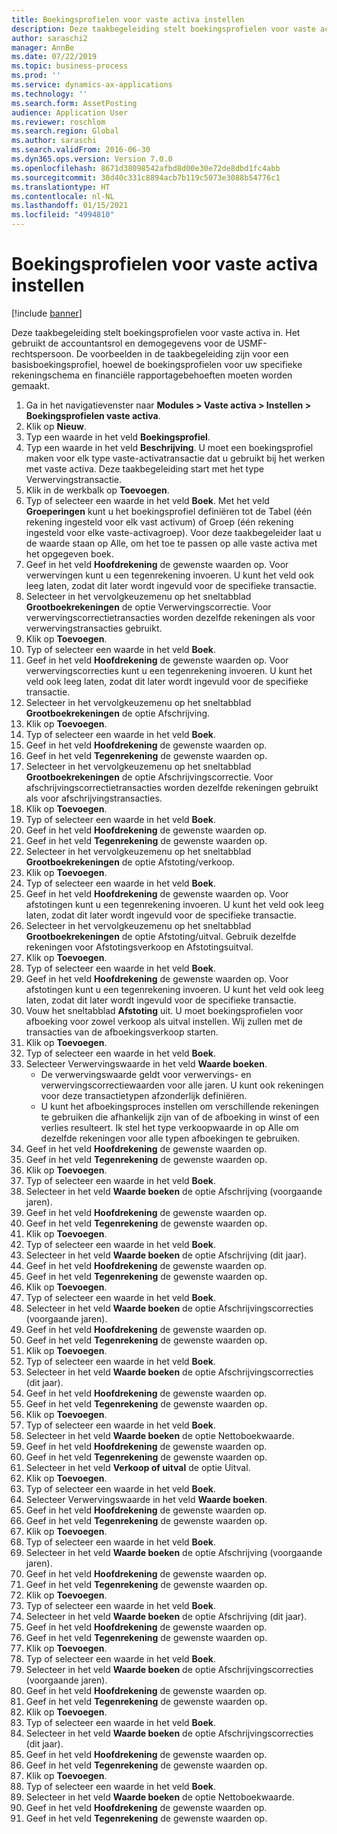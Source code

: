 ```yaml
---
title: Boekingsprofielen voor vaste activa instellen
description: Deze taakbegeleiding stelt boekingsprofielen voor vaste activa in.
author: saraschi2
manager: AnnBe
ms.date: 07/22/2019
ms.topic: business-process
ms.prod: ''
ms.service: dynamics-ax-applications
ms.technology: ''
ms.search.form: AssetPosting
audience: Application User
ms.reviewer: roschlom
ms.search.region: Global
ms.author: saraschi
ms.search.validFrom: 2016-06-30
ms.dyn365.ops.version: Version 7.0.0
ms.openlocfilehash: 8671d38098542afbd8d00e30e72de8dbd1fc4abb
ms.sourcegitcommit: 38d40c331c8894acb7b119c5073e3088b54776c1
ms.translationtype: HT
ms.contentlocale: nl-NL
ms.lasthandoff: 01/15/2021
ms.locfileid: "4994810"
---
```

# <a name="set-up-fixed-asset-posting-profiles"></a>Boekingsprofielen voor vaste activa instellen

[!include [banner](../../includes/banner.md)]

Deze taakbegeleiding stelt boekingsprofielen voor vaste activa in.  Het gebruikt de accountantsrol en demogegevens voor de USMF-rechtspersoon.  De voorbeelden in de taakbegeleiding zijn voor een basisboekingsprofiel, hoewel de boekingsprofielen voor uw specifieke rekeningschema en financiële rapportagebehoeften moeten worden gemaakt.

1. Ga in het navigatievenster naar **Modules > Vaste activa > Instellen > Boekingsprofielen vaste activa**.
2. Klik op **Nieuw**.
3. Typ een waarde in het veld **Boekingsprofiel**.
4. Typ een waarde in het veld **Beschrijving**. U moet een boekingsprofiel maken voor elk type vaste-activatransactie dat u gebruikt bij het werken met vaste activa. Deze taakbegeleiding start met het type Verwervingstransactie.  
5. Klik in de werkbalk op **Toevoegen**.
6. Typ of selecteer een waarde in het veld **Boek**. Met het veld **Groeperingen** kunt u het boekingsprofiel definiëren tot de Tabel (één rekening ingesteld voor elk vast activum) of Groep (één rekening ingesteld voor elke vaste-activagroep). Voor deze taakbegeleider laat u de waarde staan op Alle, om het toe te passen op alle vaste activa met het opgegeven boek.  
7. Geef in het veld **Hoofdrekening** de gewenste waarden op. Voor verwervingen kunt u een tegenrekening invoeren. U kunt het veld ook leeg laten, zodat dit later wordt ingevuld voor de specifieke transactie.    
8. Selecteer in het vervolgkeuzemenu op het sneltabblad **Grootboekrekeningen** de optie Verwervingscorrectie. Voor verwervingscorrectietransacties worden dezelfde rekeningen als voor verwervingstransacties gebruikt.  
9. Klik op **Toevoegen**.
10. Typ of selecteer een waarde in het veld **Boek**.
11. Geef in het veld **Hoofdrekening** de gewenste waarden op. Voor verwervingscorrecties kunt u een tegenrekening invoeren. U kunt het veld ook leeg laten, zodat dit later wordt ingevuld voor de specifieke transactie.    
12. Selecteer in het vervolgkeuzemenu op het sneltabblad **Grootboekrekeningen** de optie Afschrijving.
13. Klik op **Toevoegen**.
14. Typ of selecteer een waarde in het veld **Boek**.
15. Geef in het veld **Hoofdrekening** de gewenste waarden op.
16. Geef in het veld **Tegenrekening** de gewenste waarden op.
17. Selecteer in het vervolgkeuzemenu op het sneltabblad **Grootboekrekeningen** de optie Afschrijvingscorrectie. Voor afschrijvingscorrectietransacties worden dezelfde rekeningen gebruikt als voor afschrijvingstransacties.  
18. Klik op **Toevoegen**.
19. Typ of selecteer een waarde in het veld **Boek**.
20. Geef in het veld **Hoofdrekening** de gewenste waarden op.
21. Geef in het veld **Tegenrekening** de gewenste waarden op.
22. Selecteer in het vervolgkeuzemenu op het sneltabblad **Grootboekrekeningen** de optie Afstoting/verkoop.
23. Klik op **Toevoegen**.
24. Typ of selecteer een waarde in het veld **Boek**.
25. Geef in het veld **Hoofdrekening** de gewenste waarden op. Voor afstotingen kunt u een tegenrekening invoeren. U kunt het veld ook leeg laten, zodat dit later wordt ingevuld voor de specifieke transactie.  
26. Selecteer in het vervolgkeuzemenu op het sneltabblad **Grootboekrekeningen** de optie Afstoting/uitval. Gebruik dezelfde rekeningen voor Afstotingsverkoop en Afstotingsuitval.  
27. Klik op **Toevoegen**.
28. Typ of selecteer een waarde in het veld **Boek**.
29. Geef in het veld **Hoofdrekening** de gewenste waarden op. Voor afstotingen kunt u een tegenrekening invoeren. U kunt het veld ook leeg laten, zodat dit later wordt ingevuld voor de specifieke transactie.  
30. Vouw het sneltabblad **Afstoting** uit. U moet boekingsprofielen voor afboeking voor zowel verkoop als uitval instellen.  Wij zullen met de transacties van de afboekingsverkoop starten.  
31. Klik op **Toevoegen**.
32. Typ of selecteer een waarde in het veld **Boek**.
33. Selecteer Verwervingswaarde in het veld **Waarde boeken**.
    * De verwervingswaarde geldt voor verwervings- en verwervingscorrectiewaarden voor alle jaren. U kunt ook rekeningen voor deze transactietypen afzonderlijk definiëren.  
    * U kunt het afboekingsproces instellen om verschillende rekeningen te gebruiken die afhankelijk zijn van of de afboeking in winst of een verlies resulteert. Ik stel het type verkoopwaarde in op Alle om dezelfde rekeningen voor alle typen afboekingen te gebruiken.  
34. Geef in het veld **Hoofdrekening** de gewenste waarden op.
35. Geef in het veld **Tegenrekening** de gewenste waarden op.
36. Klik op **Toevoegen**.
37. Typ of selecteer een waarde in het veld **Boek**.
38. Selecteer in het veld **Waarde boeken** de optie Afschrijving (voorgaande jaren).  
38. Geef in het veld **Hoofdrekening** de gewenste waarden op.
39. Geef in het veld **Tegenrekening** de gewenste waarden op.
40. Klik op **Toevoegen**.
41. Typ of selecteer een waarde in het veld **Boek**.
42. Selecteer in het veld **Waarde boeken** de optie Afschrijving (dit jaar).
43. Geef in het veld **Hoofdrekening** de gewenste waarden op.
44. Geef in het veld **Tegenrekening** de gewenste waarden op.
45. Klik op **Toevoegen**.
46. Typ of selecteer een waarde in het veld **Boek**.
47. Selecteer in het veld **Waarde boeken** de optie Afschrijvingscorrecties (voorgaande jaren).
48. Geef in het veld **Hoofdrekening** de gewenste waarden op.
49. Geef in het veld **Tegenrekening** de gewenste waarden op.
50. Klik op **Toevoegen**.
51. Typ of selecteer een waarde in het veld **Boek**.
52. Selecteer in het veld **Waarde boeken** de optie Afschrijvingscorrecties (dit jaar).
53. Geef in het veld **Hoofdrekening** de gewenste waarden op.
54. Geef in het veld **Tegenrekening** de gewenste waarden op.
55. Klik op **Toevoegen**.
56. Typ of selecteer een waarde in het veld **Boek**.
57. Selecteer in het veld **Waarde boeken** de optie Nettoboekwaarde.
58. Geef in het veld **Hoofdrekening** de gewenste waarden op.
59. Geef in het veld **Tegenrekening** de gewenste waarden op.
60. Selecteer in het veld **Verkoop of uitval** de optie Uitval.
61. Klik op **Toevoegen**.
62. Typ of selecteer een waarde in het veld **Boek**.
63. Selecteer Verwervingswaarde in het veld **Waarde boeken**.
64. Geef in het veld **Hoofdrekening** de gewenste waarden op.
65. Geef in het veld **Tegenrekening** de gewenste waarden op.
66. Klik op **Toevoegen**.
67. Typ of selecteer een waarde in het veld **Boek**.
67. Selecteer in het veld **Waarde boeken** de optie Afschrijving (voorgaande jaren).  
68. Geef in het veld **Hoofdrekening** de gewenste waarden op.
69. Geef in het veld **Tegenrekening** de gewenste waarden op.
70. Klik op **Toevoegen**.
71. Typ of selecteer een waarde in het veld **Boek**.
72. Selecteer in het veld **Waarde boeken** de optie Afschrijving (dit jaar).
73. Geef in het veld **Hoofdrekening** de gewenste waarden op.
74. Geef in het veld **Tegenrekening** de gewenste waarden op.
75. Klik op **Toevoegen**.
76. Typ of selecteer een waarde in het veld **Boek**.
77. Selecteer in het veld **Waarde boeken** de optie Afschrijvingscorrecties (voorgaande jaren).
78. Geef in het veld **Hoofdrekening** de gewenste waarden op.
79. Geef in het veld **Tegenrekening** de gewenste waarden op.
80. Klik op **Toevoegen**.
81. Typ of selecteer een waarde in het veld **Boek**.
82. Selecteer in het veld **Waarde boeken** de optie Afschrijvingscorrecties (dit jaar).
83. Geef in het veld **Hoofdrekening** de gewenste waarden op.
84. Geef in het veld **Tegenrekening** de gewenste waarden op.
85. Klik op **Toevoegen**.
86. Typ of selecteer een waarde in het veld **Boek**.
87. Selecteer in het veld **Waarde boeken** de optie Nettoboekwaarde.
88. Geef in het veld **Hoofdrekening** de gewenste waarden op.
89. Geef in het veld **Tegenrekening** de gewenste waarden op.

